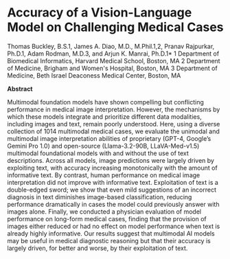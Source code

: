 # Accuracy of a Vision-Language Model on Challenging Medical Cases
Thomas Buckley, B.S.1, James A. Diao, M.D., M.Phil.1,2, Pranav Rajpurkar, Ph.D.1, Adam Rodman, M.D.3, and Arjun K. Manrai, Ph.D.1*
1 Department of Biomedical Informatics, Harvard Medical School, Boston, MA
2 Department of Medicine, Brigham and Women's Hospital, Boston, MA
3 Department of Medicine, Beth Israel Deaconess Medical Center, Boston, MA

**Abstract** 

Multimodal foundation models have shown compelling but conflicting performance in medical image interpretation. However, the mechanisms by which these models integrate and prioritize different data modalities, including images and text, remain poorly understood. Here, using a diverse collection of 1014 multimodal medical cases, we evaluate the unimodal and multimodal image interpretation abilities of proprietary (GPT-4, Google’s Gemini Pro 1.0) and open-source (Llama-3.2-90B, LLaVA-Med-v1.5) multimodal foundational models with and without the use of text descriptions. Across all models, image predictions were largely driven by exploiting text, with accuracy increasing monotonically with the amount of informative text. By contrast, human performance on medical image interpretation did not improve with informative text. Exploitation of text is a double-edged sword; we show that even mild suggestions of an incorrect diagnosis in text diminishes image-based classification, reducing performance dramatically in cases the model could previously answer with images alone. Finally, we conducted a physician evaluation of model performance on long-form medical cases, finding that the provision of images either reduced or had no effect on model performance when text is already highly informative. Our results suggest that multimodal AI models may be useful in medical diagnostic reasoning but that their accuracy is largely driven, for better and worse, by their exploitation of text.

